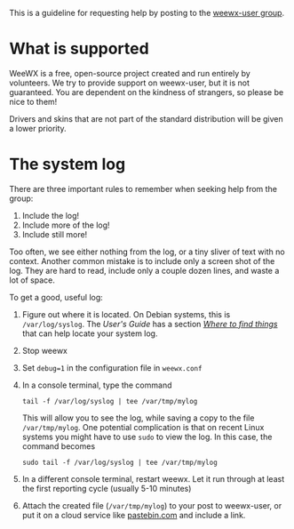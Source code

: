 This is a guideline for requesting help by posting to the [weewx-user group](https://groups.google.com/forum/#!forum/weewx-user).

# What is supported

WeeWX is a free, open-source project created and run entirely by volunteers. We try
to provide support on weewx-user, but it is not guaranteed. You are dependent
on the kindness of strangers, so please be nice to them!

Drivers and skins that are not part of the standard distribution will be given a 
lower priority.

# The system log

There are three important rules to remember when seeking help from the group:

1. Include the log!
2. Include more of the log!
3. Include still more!

Too often, we see either nothing from the log, or a tiny sliver of text with no context. Another common mistake
is to include only a screen shot of the log. They are hard to read, include only a couple dozen lines, and
waste a lot of space.

To get a good, useful log:

1. Figure out where it is located. On Debian systems, this is `/var/log/syslog`. The *User's Guide* has a section [*Where to find things*](http://weewx.com/docs/usersguide.htm#Where_to_find_things) that can help 
locate your system log.
2. Stop weewx
3. Set `debug=1` in the configuration file in `weewx.conf`
4. In a console terminal, type the command 

    `tail -f /var/log/syslog | tee /var/tmp/mylog`

    This will allow you to see the log, while saving a copy to the file `/var/tmp/mylog`.
    One potential complication is that on recent Linux systems you might have to use `sudo` to view the log. In this case, the command becomes

    `sudo tail -f /var/log/syslog | tee /var/tmp/mylog`
 
5. In a different console terminal, restart weewx. Let it run through at least the first reporting cycle (usually 5-10 minutes)
6. Attach the created file (`/var/tmp/mylog`) to your post to weewx-user, or put it on a cloud service like [pastebin.com](http://pastebin.com/) and include a link.

